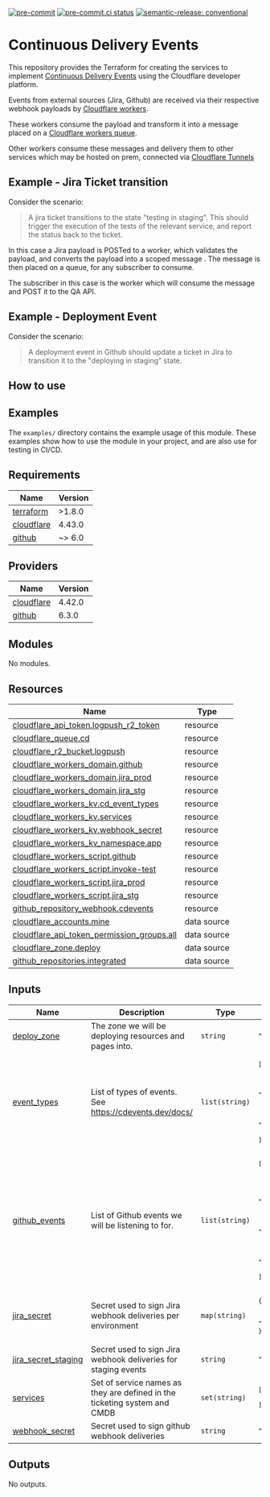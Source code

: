 [![pre-commit](https://img.shields.io/badge/pre--commit-enabled-brightgreen?logo=pre-commit&logoColor=white)](https://github.com/pre-commit/pre-commit) [![pre-commit.ci status](https://results.pre-commit.ci/badge/github/brucellino/cdevents-demo/main.svg)](https://results.pre-commit.ci/latest/github/brucellino/cdevents-demo/main) [![semantic-release: conventional](https://img.shields.io/badge/semantic--release-conventional-e10079?logo=semantic-release)](https://github.com/semantic-release/semantic-release)

# Continuous Delivery Events

This repository provides the Terraform for creating the services to implement [Continuous Delivery Events](https://cdevents.dev) using the Cloudflare developer platform.

Events from external sources (Jira, Github) are received via their respective webhook payloads by [Cloudflare workers](https://developers.cloudflare.com/workers/).

These workers consume the payload and transform it into a message placed on a [Cloudflare workers queue](https://developers.cloudflare.com/queues/).

Other workers consume these messages and delivery them to other services which may be hosted on prem, connected via [Cloudflare Tunnels](https://developers.cloudflare.com/cloudflare-one/connections/connect-networks/)

## Example - Jira Ticket transition

Consider the scenario:

> A jira ticket transitions to the state "testing in staging". This should trigger the execution of the tests of the relevant service, and report the status back to the ticket.

In this case a Jira payload is POSTed to a worker, which validates the payload, and converts the payload into a scoped message .
The message is then placed on a queue, for any subscriber to consume.

The subscriber in this case is the worker which will consume the message and POST it to the QA API.


## Example - Deployment Event

Consider the scenario:

> A deployment event in Github should update a ticket in Jira to transition it to the "deploying in staging" state.


## How to use

<!-- todo -->

## Examples

The `examples/` directory contains the example usage of this module.
These examples show how to use the module in your project, and are also use for testing in CI/CD.


<!-- BEGIN_TF_DOCS -->
## Requirements

| Name | Version |
|------|---------|
| <a name="requirement_terraform"></a> [terraform](#requirement\_terraform) | >1.8.0 |
| <a name="requirement_cloudflare"></a> [cloudflare](#requirement\_cloudflare) | 4.43.0 |
| <a name="requirement_github"></a> [github](#requirement\_github) | ~> 6.0 |

## Providers

| Name | Version |
|------|---------|
| <a name="provider_cloudflare"></a> [cloudflare](#provider\_cloudflare) | 4.42.0 |
| <a name="provider_github"></a> [github](#provider\_github) | 6.3.0 |

## Modules

No modules.

## Resources

| Name | Type |
|------|------|
| [cloudflare_api_token.logpush_r2_token](https://registry.terraform.io/providers/cloudflare/cloudflare/4.43.0/docs/resources/api_token) | resource |
| [cloudflare_queue.cd](https://registry.terraform.io/providers/cloudflare/cloudflare/4.43.0/docs/resources/queue) | resource |
| [cloudflare_r2_bucket.logpush](https://registry.terraform.io/providers/cloudflare/cloudflare/4.43.0/docs/resources/r2_bucket) | resource |
| [cloudflare_workers_domain.github](https://registry.terraform.io/providers/cloudflare/cloudflare/4.43.0/docs/resources/workers_domain) | resource |
| [cloudflare_workers_domain.jira_prod](https://registry.terraform.io/providers/cloudflare/cloudflare/4.43.0/docs/resources/workers_domain) | resource |
| [cloudflare_workers_domain.jira_stg](https://registry.terraform.io/providers/cloudflare/cloudflare/4.43.0/docs/resources/workers_domain) | resource |
| [cloudflare_workers_kv.cd_event_types](https://registry.terraform.io/providers/cloudflare/cloudflare/4.43.0/docs/resources/workers_kv) | resource |
| [cloudflare_workers_kv.services](https://registry.terraform.io/providers/cloudflare/cloudflare/4.43.0/docs/resources/workers_kv) | resource |
| [cloudflare_workers_kv.webhook_secret](https://registry.terraform.io/providers/cloudflare/cloudflare/4.43.0/docs/resources/workers_kv) | resource |
| [cloudflare_workers_kv_namespace.app](https://registry.terraform.io/providers/cloudflare/cloudflare/4.43.0/docs/resources/workers_kv_namespace) | resource |
| [cloudflare_workers_script.github](https://registry.terraform.io/providers/cloudflare/cloudflare/4.43.0/docs/resources/workers_script) | resource |
| [cloudflare_workers_script.invoke-test](https://registry.terraform.io/providers/cloudflare/cloudflare/4.43.0/docs/resources/workers_script) | resource |
| [cloudflare_workers_script.jira_prod](https://registry.terraform.io/providers/cloudflare/cloudflare/4.43.0/docs/resources/workers_script) | resource |
| [cloudflare_workers_script.jira_stg](https://registry.terraform.io/providers/cloudflare/cloudflare/4.43.0/docs/resources/workers_script) | resource |
| [github_repository_webhook.cdevents](https://registry.terraform.io/providers/integrations/github/latest/docs/resources/repository_webhook) | resource |
| [cloudflare_accounts.mine](https://registry.terraform.io/providers/cloudflare/cloudflare/4.43.0/docs/data-sources/accounts) | data source |
| [cloudflare_api_token_permission_groups.all](https://registry.terraform.io/providers/cloudflare/cloudflare/4.43.0/docs/data-sources/api_token_permission_groups) | data source |
| [cloudflare_zone.deploy](https://registry.terraform.io/providers/cloudflare/cloudflare/4.43.0/docs/data-sources/zone) | data source |
| [github_repositories.integrated](https://registry.terraform.io/providers/integrations/github/latest/docs/data-sources/repositories) | data source |

## Inputs

| Name | Description | Type | Default | Required |
|------|-------------|------|---------|:--------:|
| <a name="input_deploy_zone"></a> [deploy\_zone](#input\_deploy\_zone) | The zone we will be deploying resources and pages into. | `string` | `"brucellino.dev"` | no |
| <a name="input_event_types"></a> [event\_types](#input\_event\_types) | List of types of events. See https://cdevents.dev/docs/ | `list(string)` | <pre>[<br/>  "cdevents-core",<br/>  "cdevents-scm",<br/>  "cdevents-ci",<br/>  "cdevents-test",<br/>  "cdevents-cd",<br/>  "cdevents-ops",<br/>  "cdevents-ticket"<br/>]</pre> | no |
| <a name="input_github_events"></a> [github\_events](#input\_github\_events) | List of Github events we will be listening to for. | `list(string)` | <pre>[<br/>  "check_run",<br/>  "issue_comment",<br/>  "issues",<br/>  "label",<br/>  "pull_request",<br/>  "pull_request_review",<br/>  "push",<br/>  "registry_package",<br/>  "release",<br/>  "workflow_job",<br/>  "workflow_run"<br/>]</pre> | no |
| <a name="input_jira_secret"></a> [jira\_secret](#input\_jira\_secret) | Secret used to sign Jira webhook deliveries per environment | `map(string)` | <pre>{<br/>  "production": "secret",<br/>  "staging": "secret"<br/>}</pre> | no |
| <a name="input_jira_secret_staging"></a> [jira\_secret\_staging](#input\_jira\_secret\_staging) | Secret used to sign Jira webhook deliveries for staging events | `string` | `"secret"` | no |
| <a name="input_services"></a> [services](#input\_services) | Set of service names as they are defined in the ticketing system and CMDB | `set(string)` | <pre>[<br/>  "Lot 0 - test service"<br/>]</pre> | no |
| <a name="input_webhook_secret"></a> [webhook\_secret](#input\_webhook\_secret) | Secret used to sign github webhook deliveries | `string` | `"secret"` | no |

## Outputs

No outputs.
<!-- END_TF_DOCS -->
